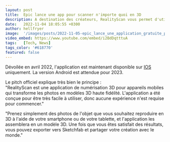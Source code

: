 ```yaml
---
layout: post
title:  Epic lance une app pour scanner n'importe quoi en 3D
description: A destination des créateurs, RealityScan vous permet d'utiliser votre téléphone pour transformer ce qui vous entoure en modèle 3D.
date:   2022-11-04 18:05:55 +0300
author: hellfryer
image:  '/images/posts/2022-11-05-epic_lance_une_application_gratuite_pour_scanner_en_3d/cover.webp'
video_embed: https://www.youtube.com/embed/i2BdDqtttuA
tags:   [Tech, News]
tags_color: '#618770'
featured: false
---
```

Dévoilée en avril 2022, l'application est maintenant disponible sur [IOS](https://apps.apple.com/us/app/realityscan/id1584832280) uniquement. La version Android est attendue pour 2023.

Le pitch officiel explique très bien le principe :  
"RealityScan est une application de numérisation 3D pour appareils mobiles qui transforme les photos en modèles 3D haute fidélité. L'application a été conçue pour être très facile à utiliser, donc aucune expérience n'est requise pour commencer."  

"Prenez simplement des photos de l'objet que vous souhaitez reproduire en 3D à l'aide de votre smartphone ou de votre tablette, et l'application les assemblera en un modèle 3D. Une fois que vous êtes satisfait des résultats, vous pouvez exporter vers Sketchfab et partager votre création avec le monde."